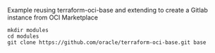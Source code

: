 Example reusing terraform-oci-base and extending to create a Gitlab instance from OCI Marketplace

```
mkdir modules
cd modules
git clone https://github.com/oracle/terraform-oci-base.git base
```